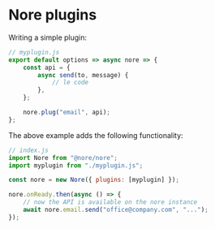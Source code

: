 # Nore plugins

Writing a simple plugin:

```js
// myplugin.js
export default options => async nore => {
	const api = {
		async send(to, message) {
			// le code
		},
	};

	nore.plug("email", api);
};
```

The above example adds the following functionality:

```js
// index.js
import Nore from "@nore/nore";
import myplugin from "./myplugin.js";

const nore = new Nore({ plugins: [myplugin] });

nore.onReady.then(async () => {
	// now the API is available on the nore instance
	await nore.email.send("office@company.com", "...");
});
```

